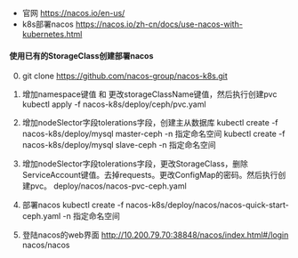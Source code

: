 - 官网 https://nacos.io/en-us/
- k8s部署nacos https://nacos.io/zh-cn/docs/use-nacos-with-kubernetes.html


#### 使用已有的StorageClass创建部署nacos
0. git clone https://github.com/nacos-group/nacos-k8s.git

1. 增加namespace键值 和 更改storageClassName键值，然后执行创建pvc
kubectl apply -f nacos-k8s/deploy/ceph/pvc.yaml

3. 增加nodeSlector字段tolerations字段，创建主从数据库
kubectl create -f nacos-k8s/deploy/mysql master-ceph -n 指定命名空间
kubectl create -f nacos-k8s/deploy/mysql  slave-ceph -n 指定命名空间

4. 增加nodeSlector字段tolerations字段，更改StorageClass，删除ServiceAccount键值。去掉requests。更改ConfigMap的密码。然后执行创建pvc。
deploy/nacos/nacos-pvc-ceph.yaml 

5. 部署nacos
kubectl create -f  nacos-k8s/deploy/nacos/nacos-quick-start-ceph.yaml -n 指定命名空间

6. 登陆nacos的web界面
http://10.200.79.70:38848/nacos/index.html#/login
nacos/nacos
